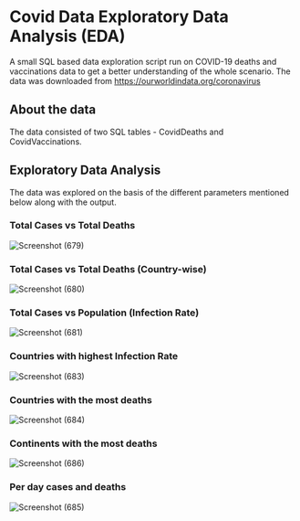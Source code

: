 # Covid Data Exploratory Data Analysis (EDA)
A small SQL based data exploration script run on COVID-19 deaths and vaccinations data to get a better understanding of the whole scenario. The data was downloaded from https://ourworldindata.org/coronavirus

## About the data
The data consisted of two SQL tables - CovidDeaths and CovidVaccinations.

## Exploratory Data Analysis
The data was explored on the basis of the different parameters mentioned below along with the output.
### Total Cases vs Total Deaths
![Screenshot (679)](https://user-images.githubusercontent.com/83706912/228481880-09f95938-f7b8-49b9-8a99-892f518c7958.png)

### Total Cases vs Total Deaths (Country-wise)
![Screenshot (680)](https://user-images.githubusercontent.com/83706912/228482056-24ec6bf5-439b-4666-8fe7-79fc620fef65.png)

### Total Cases vs Population (Infection Rate)
![Screenshot (681)](https://user-images.githubusercontent.com/83706912/228482279-7bf23650-b23d-4b01-9221-5dac4ea59e4f.png)

### Countries with highest Infection Rate
![Screenshot (683)](https://user-images.githubusercontent.com/83706912/228482558-b701e5dc-9435-4a13-bbde-6aa17d16d6b8.png)

### Countries with the most deaths
![Screenshot (684)](https://user-images.githubusercontent.com/83706912/228482854-c265551e-cac1-4961-8210-f51f01f197c6.png)

### Continents with the most deaths
![Screenshot (686)](https://user-images.githubusercontent.com/83706912/228483390-0b8e9847-a325-4589-be27-5898e07fc696.png)

### Per day cases and deaths
![Screenshot (685)](https://user-images.githubusercontent.com/83706912/228483900-d975fec3-4b02-4b8d-b2a3-cc4d441490ce.png)
